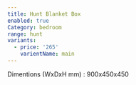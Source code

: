 ```yaml
---
title: Hunt Blanket Box
enabled: true
Category: bedroom
range: hunt
variants:
  - price: '265'
    varientName: main
---
```

Dimentions (WxDxH mm) : 900x450x450
